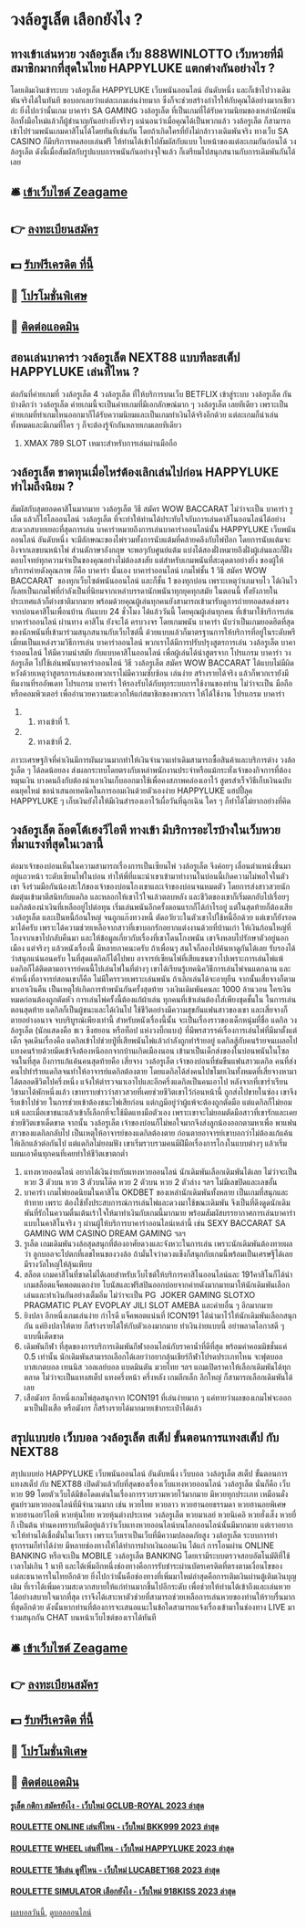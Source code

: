 # วงล้อรูเล็ต เลือกยังไง ?
## ทางเข้าเล่นหวย วงล้อรูเล็ต เว็บ 888WINLOTTO เว็บหวยที่มีสมาชิกมากที่สุดในไทย HAPPYLUKE แตกต่างกันอย่างไร ?
โดยเติมเงินเข้าระบบ วงล้อรูเล็ต HAPPYLUKE เว็บพนันออนไลน์ อันดับหนึ่ง และก็เข้าไปวางเดิมพันจริงได้ในทันที ขอบอกเลยว่าแต่ละเกมเล่นง่ายมาก ซึ่งก็จะช่วยสร้างกำไรให้กับคุณได้อย่างมากเชียวล่ะ ยิ่งไปกว่านั้นเกม บาคาร่า SA GAMING วงล้อรูเล็ต ที่เป็นเกมที่ได้รับความนิยมของเหล่านักพนันอีกทั้งมือใหม่แล้วก็ผู้ชำนาญกันอย่างยิ่งจริงๆ
แน่นอนว่าเมื่อคุณได้เป็นพวกแล้ว วงล้อรูเล็ต ก็สามารถเข้าไปร่วมพนันเกมคาสิโนได้โดยทันทีเช่นกัน โดยถ้าเกิดใครที่ยังไม่กล้าวางเดิมพันจริง ทางเว็บ SA CASINO ก็มีบริการทดสอบเล่นฟรี ให้ท่านได้เข้าไปสัมผัสกับแบบ ใบหน้าของแต่ละเกมกันก่อนได้ วงล้อรูเล็ต ดังนี้เมื่อสัมผัสกับรูปแบบการพนันกันอย่างจุใจแล้ว ก็เตรียมไปสนุกสนานกับการเดิมพันกันได้เลย

## 🛎 [เข้าเว็บไซต์ Zeagame](https://bit.ly/3SdLNi2)
## 👉 [ลงทะเบียนสมัคร](https://bit.ly/3SdLNi2)
## 💵 [รับฟรีเครดิต ที่นี้](https://bit.ly/3dyRKHj)
## 👑 [โปรโมชั่นพิเศษ](https://bit.ly/3dyRKHj)
## 📱 [ติดต่อแอดมิน](https://bit.ly/3dyRKHj)

## สอนเล่นบาคาร่า วงล้อรูเล็ต NEXT88 แบบทีละสเต็ป HAPPYLUKE เล่นที่ไหน ?
ต่อกันที่ค่ายเกมที่ วงล้อรูเล็ต 4 วงล้อรูเล็ต ที่ให้บริการบนเว็บ BETFLIX เข้าสู่ระบบ วงล้อรูเล็ต กันบ้างดีกว่า วงล้อรูเล็ต ค่ายเกมนี้จะเป็นค่ายเกมที่มีเอกลักษณ์มาก ๆ วงล้อรูเล็ต เลยทีเดียว เพราะเป็นค่ายเกมที่ทำเกมไหนออกมาก็ได้รับความนิยมและเป็นเกมทำเงินได้จริงอีกด้วย แต่ละเกมก็น่าเล่นทั้งหมดและมีเกมที่ใคร ๆ ก็จะต้องรู้จักกันหลายเกมเลยทีเดียว
1. XMAX 789 SLOT เหมาะสำหรับการเล่นผ่านมือถือ

## วงล้อรูเล็ต ขาดทุนเมื่อไหร่ต้องเลิกเล่นไปก่อน HAPPYLUKE ทำไมถึงนิยม ?
สัมผัสกับสุดยอดคาสิโนมากมาย วงล้อรูเล็ต วิธี สมัคร WOW BACCARAT ไม่ว่าจะเป็น บาคาร่า รูเล็ต แล้วก็ไฮโลออนไลน์ วงล้อรูเล็ต ที่จะทำให้ท่านได้ประทับใจกับการเล่นคาสิโนออนไลน์ได้อย่างสะดวกสบายเยอะที่สุดการเล่น บาคาร่าหมายถึงการเล่นบาคาร่าออนไลน์นั้น HAPPYLUKE เว็บพนันออนไลน์ อันดับหนึ่ง จะมีลักษณะของไพ่รวมทั้งการนับแต้มที่คล้ายคลึงกับไพ่ป๊อก โดยการนับแต้มจะอิงจากเลขบนหน้าไพ่ ส่วนตัภาษาอังกฤษ จะพอๆกับศูนย์แต้ม แบ่งได้สองฝั่งหมายถึงฝั่งผู้เล่นและก็ฝั่ง ตอบโจทย์ทุกความจำเป็นของคุณอย่างไม่ต้องสงสัย แต่สำหรับเกมพนันที่สะดุดตาอย่างยิ่ง ของผู้ให้บริการค่ายดังคุณภาพ ก็คือ บาคาร่า นั่นเอง บาคาร่าออนไลน์
เกมไพ่ชั้น 1 วิธี สมัคร WOW BACCARAT  ของทุกเว็บไซต์พนันออนไลน์ และก็ชั้น 1 ของทุกบ่อน เพราะเหตุว่าเกมจบไว ได้เงินไว ก็เลยเป็นเกมไพ่ที่กำลังเป็นที่นิยมจากเหล่าบรรดานักพนันาทุกยุคทุกสมัย ในตอนนี้ ทั้งยังภายในประเทศแล้วก็ต่างชาติมากมาย พร้อมด้วยคุณผู้เล่นทุกคนยังสามารถเข้ามารับดูการถ่ายทอดสดส่งตรงจากบ่อนคาสิโนเพื่อนบ้าน กันแบบ 24 ชั่วโมง ได้แล้ววันนี้ โดยคุณผู้เล่นทุกคน ที่เข้ามาใช้บริการเล่นบาคาร่าออนไลน์ ผ่านทาง คาสิโน ยังจะได้
ครบวงจร โดยเกมพนัน บาคาร่า นับว่าเป็นเกมยอดฮิตที่สุดของนักพนันที่เข้ามาร่วมสนุกสนานกับเว็บไซต์นี้ ด้วยแบบแล้วก็มาตรฐานการให้บริการที่อยู่ในระดับพรีเมี่ยมเป็นแหล่งรวมวิธีการเล่น บาคาร่าออนไลน์ พวกเราได้มีการปรับปรุงสูตรการเล่น วงล้อรูเล็ต บาคาร่าออนไลน์ ให้มีความนำสมัย กับแบบคาสิโนออนไลน์ เพื่อผู้เล่นได้นำสูตรจาก โปรแกรม บาคาร่า วงล้อรูเล็ต ไปใช้เล่นพนันบาคาร่าออนไลน์ วิธี วงล้อรูเล็ต สมัคร WOW BACCARAT ได้แบบไม่มีผิดหวังด้วยเหตุว่าสูตรการเล่นของพวกเราไม่มีความซับซ้อน เล่นง่าย สร้างรายได้จริง แล้วก็พวกเรายังมีทีมงานที่รออัพเดท โปรแกรม บาคาร่า ให้รองรับได้กับทุกระบบการใช้งานของท่าน ไม่ว่าจะเป็น มือถือ หรือคอมพิวเตอร์ เพื่ออำนวยความสะดวกให้แก่สมาชิกของพวกเรา ให้ได้ใช้งาน โปรแกรม บาคาร่า
1. 1. ทางเข้าที่ 1.
2. 2. ทางเข้าที่ 2.

ภาวะเศรษฐกิจที่ค่าเงินมีการผันผวนมากทำให้เงินจำนวนเท่าเดิมสามารถซื้อสินค้าและบริการต่าง วงล้อรูเล็ต ๆ ได้ลดน้อยลง ส่งผลกระทบโดยตรงกับเหล่าพนักงานประจำหรือแม้กระทั่งเจ้าของกิจการที่ต้องหมุนเงิน บางคนถึงกับต้องนำเอาเงินเก็บออกมาใช้เพื่อคงสภาพคล่องเอาไว้ สูตรสำเร็จวิธีเก็บเงินฉบับคนยุคใหม่ ขอนำเสนอเทคนิคในการออมเงินด้วยตัวเองง่าย HAPPYLUKE แฮปปี้ลุค HAPPYLUKE ๆ เก็บเงินยังไงให้มีเงินสำรองเอาไว้เผื่อวันที่ฉุกเฉิน ใคร ๆ ก็ทำได้ไม่ยากอย่างที่คิด

## วงล้อรูเล็ต ล๊อตโต้เฮงวีไอพี ทางเข้า มีบริการอะไรบ้างในเว็บหวยที่มาแรงที่สุดในเวลานี้
ต่อมาเจ้าของบ่อนเห็นในความสามารถเรื่องการเป็นเซียนไพ่ วงล้อรูเล็ต จึงค่อยๆ เลื่อนตำแหน่งขึ้นมาอยู่แถวหน้า ระดับเซียนไพ่ในบ่อน ทำให้พี่ที่แนะนำเขาเข้ามาทำงานในบ่อนนี้เกิดความไม่พอใจในตัวเขา จึงร่วมมือกันน้องสะใภ้ของเจ้าของบ่อนโกงเขาและเจ้าของบ่อนจนหมดตัว โดยการส่งสาวสวยนักต้มตุ๋นเข้ามาตีสนิทกับแดกิล และหลอกให้เขาไว้ใจแล้วตลบหลัง
และชีวิตของเขาก็เริ่มตกอับไปเรื่อยๆ แดกิลต้องนำเงินที่เหลืออยู่ไปต่อทุน เริ่มเล่นพนันอีกครั้งตอนแรกก็ได้กำไรอยู่ แต่ในสุดท้ายก็ต้องเสีย วงล้อรูเล็ต และเป็นหนี้ก้อนใหญ่ จนถูกแก๊งทวงหนี้ ตัดอวัยวะในตัวเขาไปใช้หนี้อีกด้วย แต่เขาก็ยังรอดมาได้ครับ เพราะได้ความช่วยเหลือจากสาวที่เขาบอกรักอยากแต่งงานด้วยที่บ้านเก่า ให้เงินก้อนใหญ่ที่โกงจากเขาไปกลับคืนมา และให้ข้อมูลเกี่ยวกับเรื่องที่เขาโดนโกงพนัน เขาจึงหลบไปรักษาตัวอยู่นอกเมือง
แต่จริงๆ แล้วหนังเรื่องนี้ มีหลายภาคนะครับ ถ้าเพื่อนๆ สนใจก็ลองไปค้นหาดูกันได้เลย รับรองได้ว่าสนุกแน่นอนครับ
ในที่สุดแดกิลก็ได้ไปพบ อาจารย์เซียนไพ่ที่เสียแขนขวาไปเพราะการเล่นไพ่แพ้ แดกิลก็ได้ติดตามอาจารย์คนนี้ไปเล่นไพ่ในที่ต่างๆ เขาได้เรียนรู้เทคนิควิธีการเล่นไพ่จนแตกฉาน และคำหนึ่งที่อาจารย์สอนเขาก็คือ ไม่มีใครรวยเพราะเล่นพนัน ถ้าเลิกเล่นได้จะอายุยืน
จากนั้นเสี่ยจางก็ตามมาเอาเงินคืน เป็นเหตุให้เกิดการท้าพนันกันครั้งสุดท้าย วงเงินเดิมพันคนละ 1000 ล้านวอน ใครเงินหมดก่อนต้องถูกตัดหัว การเล่นไพ่ครั้งนี้ต้องแก้ผ้าเล่น ทุกคนที่เข้าเล่นต้องใส่เพียงชุดชั้นใน ในการเล่นตอนสุดท้าย แดกิลก็เป็นผู้ชนะและได้เงินไป ใช้ชีวิตอย่างมีความสุขกันแฟนสาวของเขา และเสี่ยจางก็ตายอย่างอนาจ จบบริบูรณ์เพียงเท่านี้
สำหรับหนังเรื่องนี้นั้น จะเป็นเรื่องราวของเด็กหนุ่มที่ชื่อ แดกิล วงล้อรูเล็ต (นักแสดงคือ ชเว ซึงฮยอน หรือท็อป แห่งวงบิ๊กแบง) ที่มีพรสวรรค์เรื่องการเล่นไพ่ที่มีมาตั้งแต่เด็ก จุดเดินเรื่องคือ แดกิลเข้าไปช่วยปู่ที่เสียพนันไพ่แล้วกำลังถูกทำร้ายอยู่ แดกิลสู้กับคนร้ายจนเผลอไปแทงคนร้ายด้วยมีดเข้าจึงต้องหนีออกจากบ้านเกิดเมืองนอน เข้ามาเป็นเด็กส่งของในบ่อนพนันในโซล
จนในที่สุด ถึงการแก้แค้นคนสุดท้ายคือ เสี่ยจาง วงล้อรูเล็ต เจ้าของบ่อนที่ข่มขืนแฟนสาวแดกิล คนที่ส่งคนไปทำร้ายแดกิลจนทำให้อาจารย์แดกิลต้องตาย โดยแดกิลได้ส่งคนไปขโมยเงินทั้งหมดที่เสี่ยจางหามาได้ตลอดชีวิตไปครึ่งหนึ่ง แจ้งให้ตำรวจมาเอาไปและอีกครึ่งแดกิลเป็นคนเอาไป
หลังจากที่เขาร่ำเรียนวิชามาได้พักหนึ่งแล้ว เขาทราบข่าวว่าสาวสวยที่เคยช่วยชีวิตเขาไว้ก่อนหน้านี้ ถูกส่งไปขายในซ่อง เขาจึงรีบเข้าไปช่วย ในการช่วยเข้าต้องชนะไพ่เสียก่อน แต่กฎมีอยู่ว่าผู้แพ้จะต้องถูกตัดมือ แต่แดกิลก็ไม่ยอมแพ้ และเมื่อเขาชนะแล้วเข้าก็เลือกที่จะใช้มีดแทงมือตัวเอง เพราะเขาจะไม่ยอมตัดมือสาวที่เขารักและเคยช่วยชีวิตเขาเด็ดขาด
จากนั้น วงล้อรูเล็ต เจ้าของบ่อนก็ไม่พอใจมากจึงส่งลูกน้องออกตามหาเพื่อ พาแฟนสาวของแดกิลกลับไป เป็นเหตุให้อาจารย์ของแดกิลต้องตาย ก่อนตายอาจารย์เขาบอกว่าไม่ต้องแก้แค้น ให้เลิกแล้วต่อกันไป แต่แดกิลไม่ยอมฟัง เขาเริ่มรวบรวมคนมีฝีมือเรื่องการโกงในแบบต่างๆ แล้วเริ่มแผนเอาคืนทุกคนที่เคยทำให้ชีวิตเขาตกต่ำ
1. แทงหวยออนไลน์ อยากได้เงินง่ายกับแทงหวยออนไลน์ นักเดิมพันเลือกเดิมพันได้เลย ไม่ว่าจะเป็นหวย 3 ตัวบน หวย 3 ตัวบนโต๊ด หวย 2 ตัวบน หวย 2 ตัวล่าง ฯลฯ ไม่มีเลขปิดและเลขอั้น
2. บาคาร่า เกมไพ่ยอดนิยมในคาสิโน OKDBET ของเหล่านักเดิมพันทั้งหลาย เป็นเกมที่สนุกและท้าทาย เพราะ ต้องใช้ทั้งประสบการณ์การเล่นไพ่และดวงมาใช้ขณะเดิมพัน จึงเป็นที่ดึงดูดนักเดิมพันที่รักในความตื่นเต้นเร้าใจให้มาทำเงินกับเกมนี้มากมาย พร้อมสัมผัสบรรยากาศการเล่นบาคาร่าแบบในคาสิโนจริง ๆ ผ่านผู้ให้บริการบาคาร่าออนไลน์เหล่านี้ เช่น SEXY BACCARAT SA GAMING WM CASINO DREAM GAMING ฯลฯ
3. รูเล็ต เกมเดิมพันวงล้อสุดสนุกที่ต้องอาศัยดวงและจังหวะในการเล่น เพราะนักเดิมพันต้องทายผลว่า ลูกบอลจะไปตกที่เลขไหนของวงล้อ ถ้ามั่นใจว่าดวงแข็งก็สนุกกับเกมนี้พร้อมเป็นเศรษฐีได้เลย มีรางวัลใหญ่ให้ลุ้นเพียบ
4. สล็อต เกมคาสิโนที่ขาดไม่ได้เลยสำหรับเว็บไซต์ให้บริการคาสิโนออนไลน์และ 191คาสิโนก็ได้นำเกมสล็อตแจ็คพอตแตกง่าย โบนัสและฟรีสปินออกบ่อยจากค่ายดังมากมายมาให้นักเดิมพันเลือกเล่นและทำเงินกันอย่างเต็มอิ่ม ไม่ว่าจะเป็น PG  JOKER GAMING SLOTXO PRAGMATIC PLAY EVOPLAY JILI SLOT AMEBA และค่ายอื่น ๆ อีกมากมาย
5. ยิงปลา อีกหนึ่งเกมเล่นง่าย กำไรดี แจ็คพอตแน่นที่ ICON191 ได้นำมาไว้ให้นักเดิมพันเลือกสนุกกัน แค่ยิงปลาให้ตาย ก็สร้างรายได้ให้กับตัวเองมากมาย ทำเงินง่ายแบบนี้ อย่าพลาดโอกาสดี ๆ แบบนี้เด็ดขาด
6. เดิมพันกีฬา ที่สุดของการบริการเดิมพันกีฬาออนไลน์กับราคาน้ำที่ดีที่สุด พร้อมค่าคอมมิชชั่นแค่ 0.5 เท่านั้น นักเดิมพันสามารถเลือกได้เลยว่าอยากลุ้นเชียร์กีฬาโปรดประเภทไหน จะฟุตบอล บาสเกตบอล เทนนิส วอลเลย์บอล แบดมินตัน มวยไทย ฯลฯ แถมเปิดราคาให้เลือกเดิมพันได้ทุกตลาด ไม่ว่าจะเป็นแทงสเต็ป แทงครึ่งหน้า ครึ่งหลัง เกมลีกเล็ก ลีกใหญ่ ก็สามารถเลือกเดิมพันได้เลย
7. เสือมังกร อีกหนึ่งเกมไพ่สุดสนุกจาก ICON191 ที่เล่นง่ายมาก ๆ แค่ทายว่าผลของเกมไพ่จะออกมาเป็นฝั่งเสือ หรือมังกร ก็สร้างรายได้มากมายเข้ากระเป๋าได้แล้ว

## สรุปแบบย่อ เว็บบอล วงล้อรูเล็ต สเต็ป ขั้นตอนการแทงสเต็ป กับ NEXT88
สรุปแบบย่อ HAPPYLUKE เว็บพนันออนไลน์ อันดับหนึ่ง เว็บบอล วงล้อรูเล็ต สเต็ป ขั้นตอนการแทงสเต็ป กับ NEXT88 เปิดตัวแล้วกับที่สุดของเรื่องเว็บแทงหวยออนไลน์ วงล้อรูเล็ต นั่นก็คือ เว็บหวย 99 โดยตัวเว็บได้มีข้อโดดเด่นในเรื่องการรวบรวมหวยไว้มากมาย มีหวยทุกประเภท เหมือนดั่งศูนย์รวมหวยออนไลน์ที่มีจำนวนมาก เช่น หวยไทย หวยลาว หวยฮานอยธรรมดา หวยฮานอยพิเศษ หวยฮานอยวีไอพี หวยหุ้นไทย หวยหุ้นต่างประเทศ วงล้อรูเล็ต หวยมาเลย์ หวยนิเคอิ หวยฮั่งเส็ง หวยยี่กี เป็นต้น ท่านคงทราบกันดีอยู่แล้วว่าเว็บแทงหวยออนไลน์บนโลกออนไลน์นั้นมีมากมาย แต่เราอยากจะให้ท่านได้เชื่อมั่นในเว็บเรา เพราะเว็บเราเป็นเว็บที่มีความปลอดภัยสูง วงล้อรูเล็ต ระบบการทำธุรกรรมก็ทำได้ง่าย มีหลายช่องทางให้ได้ทำการฝากเงินถอนเงิน ได้แก่ การโอนผ่าน ONLINE BANKING หรือจะเป็น MOBILE วงล้อรูเล็ต BANKING โดยเรามีระบบตรวจสอบอัตโนมัติที่ใช้เวลาไม่เกิน 1 นาที และได้เพิ่มอีกหนึ่งช่องทางคือการรับชำระผ่านบัตรเครดิตที่ตรงตามเงื่อนไขของแต่ละธนาคารในไทยอีกด้วย ยิ่งไปกว่านั้นคือช่องทางที่เพิ่มมาใหม่ล่าสุดคือการเติมเงินผ่านตู้เติมเงินบุญเติม ที่เราได้เพิ่มความสะดวกสบายให้แก่ท่านมากขึ้นไปอีกระดับ เพื่อช่วยให้ท่านได้เข้าถึงและเล่นหวยได้อย่างสบายใจมากที่สุด เราจึงได้เสาะหาตัวช่วยที่สามารถช่วยเหลือการเล่นหวยของท่านให้ราบรื่นมากที่สุดอีกด้วย ดังนั้นหากท่านที่ต้องการจะเสนอแนะในข้อใดสามารถแจ้งเรื่องเข้ามาในช่องทาง LIVE มาร่วมสนุกกัน CHAT บนหน้าเว็บไซต์ของเราได้ทันที

## 🛎 [เข้าเว็บไซต์ Zeagame](https://bit.ly/3SdLNi2)
## 👉 [ลงทะเบียนสมัคร](https://bit.ly/3SdLNi2)
## 💵 [รับฟรีเครดิต ที่นี้](https://bit.ly/3dyRKHj)
## 👑 [โปรโมชั่นพิเศษ](https://bit.ly/3dyRKHj)
## 📱 [ติดต่อแอดมิน](https://bit.ly/3dyRKHj)

#### [รูเล็ต กติกา สมัครยังไง - เว็บใหม่ GCLUB-ROYAL 2023 ล่าสุด](https://atom.io/themes/รูเล็ต%20กติกา%20สมัครยังไง%20-%20เว็บใหม่%20gclub-royal%202023%20ล่าสุด)
#### [ROULETTE ONLINE เล่นที่ไหน - เว็บใหม่ BKK999 2023 ล่าสุด](https://atom.io/themes/roulette%20online%20เล่นที่ไหน%20-%20เว็บใหม่%20bkk999%202023%20ล่าสุด)
#### [ROULETTE WHEEL เล่นที่ไหน - เว็บใหม่ HAPPYLUKE 2023 ล่าสุด](https://atom.io/themes/roulette%20wheel%20เล่นที่ไหน%20-%20เว็บใหม่%20happyluke%202023%20ล่าสุด)
#### [ROULETTE วิธีเล่น ดูที่ไหน - เว็บใหม่ LUCABET168 2023 ล่าสุด](https://atom.io/themes/roulette%20วิธีเล่น%20ดูที่ไหน%20-%20เว็บใหม่%20lucabet168%202023%20ล่าสุด)
#### [ROULETTE SIMULATOR เลือกยังไง - เว็บใหม่ 918KISS 2023 ล่าสุด](https://atom.io/themes/roulette%20simulator%20เลือกยังไง%20-%20เว็บใหม่%20918kiss%202023%20ล่าสุด)

[ผลบอลวันนี้](https://siamsport.tv "ผลบอลวันนี้"), [ดูบอลออนไลน์](https://siamsport.tv/ดูบอลสด "ดูบอลออนไลน์")